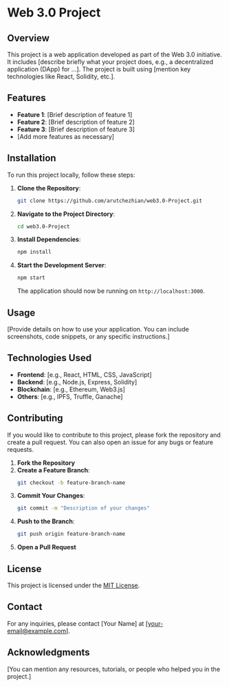 # Web 3.0 Project

## Overview

This project is a web application developed as part of the Web 3.0 initiative. It includes [describe briefly what your project does, e.g., a decentralized application (DApp) for ...]. The project is built using [mention key technologies like React, Solidity, etc.].

## Features

- **Feature 1**: [Brief description of feature 1]
- **Feature 2**: [Brief description of feature 2]
- **Feature 3**: [Brief description of feature 3]
- [Add more features as necessary]

## Installation

To run this project locally, follow these steps:

1. **Clone the Repository**:
    ```bash
    git clone https://github.com/arutchezhian/web3.0-Project.git
    ```
2. **Navigate to the Project Directory**:
    ```bash
    cd web3.0-Project
    ```
3. **Install Dependencies**:
    ```bash
    npm install
    ```
4. **Start the Development Server**:
    ```bash
    npm start
    ```
   The application should now be running on `http://localhost:3000`.

## Usage

[Provide details on how to use your application. You can include screenshots, code snippets, or any specific instructions.]

## Technologies Used

- **Frontend**: [e.g., React, HTML, CSS, JavaScript]
- **Backend**: [e.g., Node.js, Express, Solidity]
- **Blockchain**: [e.g., Ethereum, Web3.js]
- **Others**: [e.g., IPFS, Truffle, Ganache]

## Contributing

If you would like to contribute to this project, please fork the repository and create a pull request. You can also open an issue for any bugs or feature requests.

1. **Fork the Repository**
2. **Create a Feature Branch**:
    ```bash
    git checkout -b feature-branch-name
    ```
3. **Commit Your Changes**:
    ```bash
    git commit -m "Description of your changes"
    ```
4. **Push to the Branch**:
    ```bash
    git push origin feature-branch-name
    ```
5. **Open a Pull Request**

## License

This project is licensed under the [MIT License](LICENSE).

## Contact

For any inquiries, please contact [Your Name] at [your-email@example.com].

## Acknowledgments

[You can mention any resources, tutorials, or people who helped you in the project.]
